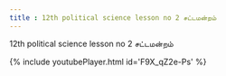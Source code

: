 ```yaml
---
title : 12th political science lesson no 2 சட்டமன்றம்
---
```


12th political science lesson no 2 சட்டமன்றம்



{% include youtubePlayer.html id='F9X_qZ2e-Ps' %}
